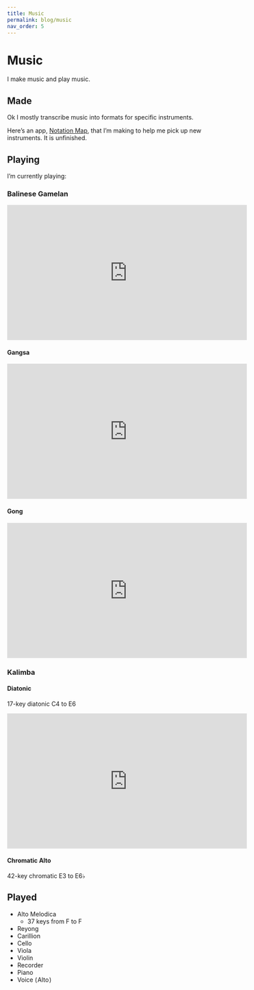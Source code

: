 ```yaml
---
title: Music
permalink: blog/music
nav_order: 5
---
```

# Music

I make music and play music.

## Made

Ok I mostly transcribe music into formats for specific instruments.

Here’s an app, [Notation Map](/notation-map/), that I’m making to help me pick up new instruments. It&nbsp;is&nbsp;unfinished.

## Playing

I’m currently playing: 

### Balinese Gamelan

<iframe width="560" height="315" src="https://www.youtube.com/embed/b_6f2crLAx8?si=551QbJJ7lZ6j7wAN" title="YouTube video player" frameborder="0" allow="accelerometer; autoplay; clipboard-write; encrypted-media; gyroscope; picture-in-picture; web-share" referrerpolicy="strict-origin-when-cross-origin" allowfullscreen></iframe>

#### Gangsa

<iframe width="560" height="315" src="https://www.youtube.com/embed/afBePfyGeAs?si=7W68_rRVOXz1KI-G" title="YouTube video player" frameborder="0" allow="accelerometer; autoplay; clipboard-write; encrypted-media; gyroscope; picture-in-picture; web-share" referrerpolicy="strict-origin-when-cross-origin" allowfullscreen></iframe>

#### Gong

<iframe width="560" height="315" src="https://www.youtube.com/embed/JKezSIFa8ZE?si=Aij0FdKDARIUoge0" title="YouTube video player" frameborder="0" allow="accelerometer; autoplay; clipboard-write; encrypted-media; gyroscope; picture-in-picture; web-share" referrerpolicy="strict-origin-when-cross-origin" allowfullscreen></iframe>

### Kalimba

#### Diatonic

17-key diatonic C4 to E6

<iframe width="560" height="315" src="https://www.youtube.com/embed/I5WzqZEC4qc?si=SGg508QzdIjLdvl5" title="YouTube video player" frameborder="0" allow="accelerometer; autoplay; clipboard-write; encrypted-media; gyroscope; picture-in-picture; web-share" referrerpolicy="strict-origin-when-cross-origin" allowfullscreen></iframe>

#### Chromatic Alto

42-key chromatic E3 to E6♭

## Played

- Alto Melodica
  - 37 keys from F to F
- Reyong
- Carillion
- Cello
- Viola
- Violin
- Recorder
- Piano
- Voice ( Alto )
